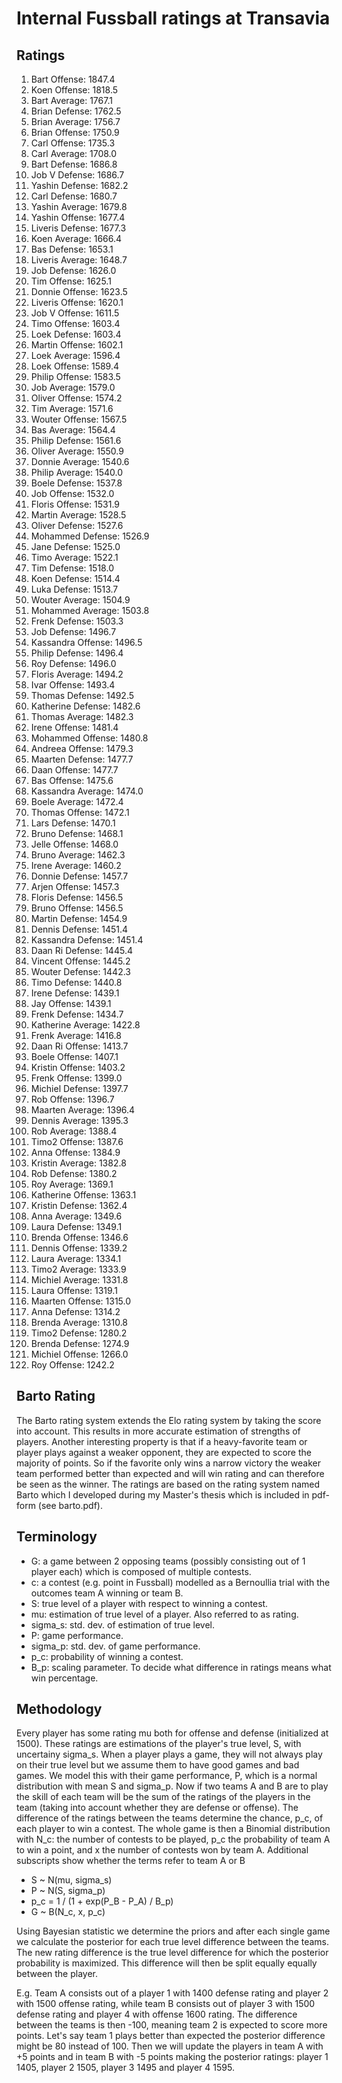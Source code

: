 # Internal Fussball ratings at Transavia
## Ratings
1. Bart Offense: 1847.4 
2. Koen Offense: 1818.5 
3. Bart Average: 1767.1 
4. Brian Defense: 1762.5 
5. Brian Average: 1756.7 
6. Brian Offense: 1750.9 
7. Carl Offense: 1735.3 
8. Carl Average: 1708.0 
9. Bart Defense: 1686.8 
10. Job V Defense: 1686.7 
11. Yashin Defense: 1682.2 
12. Carl Defense: 1680.7 
13. Yashin Average: 1679.8 
14. Yashin Offense: 1677.4 
15. Liveris Defense: 1677.3 
16. Koen Average: 1666.4 
17. Bas Defense: 1653.1 
18. Liveris Average: 1648.7 
19. Job Defense: 1626.0 
20. Tim Offense: 1625.1 
21. Donnie Offense: 1623.5 
22. Liveris Offense: 1620.1 
23. Job V Offense: 1611.5 
24. Timo Offense: 1603.4 
25. Loek Defense: 1603.4 
26. Martin Offense: 1602.1 
27. Loek Average: 1596.4 
28. Loek Offense: 1589.4 
29. Philip Offense: 1583.5 
30. Job Average: 1579.0 
31. Oliver Offense: 1574.2 
32. Tim Average: 1571.6 
33. Wouter Offense: 1567.5 
34. Bas Average: 1564.4 
35. Philip  Defense: 1561.6 
36. Oliver Average: 1550.9 
37. Donnie Average: 1540.6 
38. Philip Average: 1540.0 
39. Boele Defense: 1537.8 
40. Job Offense: 1532.0 
41. Floris Offense: 1531.9 
42. Martin Average: 1528.5 
43. Oliver Defense: 1527.6 
44. Mohammed Defense: 1526.9 
45. Jane Defense: 1525.0 
46. Timo Average: 1522.1 
47. Tim Defense: 1518.0 
48. Koen Defense: 1514.4 
49. Luka Defense: 1513.7 
50. Wouter Average: 1504.9 
51. Mohammed Average: 1503.8 
52. Frenk  Defense: 1503.3 
53. Job  Defense: 1496.7 
54. Kassandra Offense: 1496.5 
55. Philip Defense: 1496.4 
56. Roy Defense: 1496.0 
57. Floris Average: 1494.2 
58. Ivar Offense: 1493.4 
59. Thomas Defense: 1492.5 
60. Katherine Defense: 1482.6 
61. Thomas Average: 1482.3 
62. Irene Offense: 1481.4 
63. Mohammed Offense: 1480.8 
64. Andreea Offense: 1479.3 
65. Maarten Defense: 1477.7 
66. Daan Offense: 1477.7 
67. Bas Offense: 1475.6 
68. Kassandra Average: 1474.0 
69. Boele Average: 1472.4 
70. Thomas Offense: 1472.1 
71. Lars Defense: 1470.1 
72. Bruno Defense: 1468.1 
73. Jelle Offense: 1468.0 
74. Bruno Average: 1462.3 
75. Irene Average: 1460.2 
76. Donnie Defense: 1457.7 
77. Arjen Offense: 1457.3 
78. Floris Defense: 1456.5 
79. Bruno Offense: 1456.5 
80. Martin Defense: 1454.9 
81. Dennis Defense: 1451.4 
82. Kassandra Defense: 1451.4 
83. Daan Ri Defense: 1445.4 
84. Vincent Offense: 1445.2 
85. Wouter Defense: 1442.3 
86. Timo Defense: 1440.8 
87. Irene Defense: 1439.1 
88. Jay Offense: 1439.1 
89. Frenk Defense: 1434.7 
90. Katherine Average: 1422.8 
91. Frenk Average: 1416.8 
92. Daan Ri Offense: 1413.7 
93. Boele Offense: 1407.1 
94. Kristin Offense: 1403.2 
95. Frenk Offense: 1399.0 
96. Michiel Defense: 1397.7 
97. Rob Offense: 1396.7 
98. Maarten Average: 1396.4 
99. Dennis Average: 1395.3 
100. Rob Average: 1388.4 
101. Timo2 Offense: 1387.6 
102. Anna Offense: 1384.9 
103. Kristin Average: 1382.8 
104. Rob Defense: 1380.2 
105. Roy Average: 1369.1 
106. Katherine Offense: 1363.1 
107. Kristin Defense: 1362.4 
108. Anna Average: 1349.6 
109. Laura Defense: 1349.1 
110. Brenda Offense: 1346.6 
111. Dennis Offense: 1339.2 
112. Laura Average: 1334.1 
113. Timo2 Average: 1333.9 
114. Michiel Average: 1331.8 
115. Laura Offense: 1319.1 
116. Maarten Offense: 1315.0 
117. Anna Defense: 1314.2 
118. Brenda Average: 1310.8 
119. Timo2 Defense: 1280.2 
120. Brenda Defense: 1274.9 
121. Michiel Offense: 1266.0 
122. Roy Offense: 1242.2 

## Barto Rating
The Barto rating system extends the Elo rating system by taking the score into account. This results in more accurate estimation of strengths of players. Another interesting property is that if a heavy-favorite team or player plays against a weaker opponent, they are expected to score the majority of points. So if the favorite only wins a narrow victory the weaker team performed better than expected and will win rating and can therefore be seen as the winner. The ratings are based on the rating system named Barto which I developed during my Master's thesis which is included in pdf-form (see barto.pdf).
## Terminology
- G: a game between 2 opposing teams (possibly consisting out of 1 player each) which is composed of multiple contests.
- c: a contest (e.g. point in Fussball) modelled as a Bernoullia trial with the outcomes team A winning or team B.
- S: true level of a player with respect to winning a contest.
- mu: estimation of true level of a player. Also referred to as rating.
- sigma_s: std. dev. of estimation of true level.
- P: game performance.
- sigma_p: std. dev. of game performance.
- p_c: probability of winning a contest.
- B_p: scaling parameter. To decide what difference in ratings means what win percentage.
## Methodology
Every player has some rating mu both for offense and defense (initialized at 1500). These ratings are estimations of the player's true level, S, with uncertainy sigma_s. When a player plays a game, they will not always play on their true level but we assume them to have good games and bad games. We model this with their game performance, P, which is a normal distribution with mean S and sigma_p. Now if two teams A and B are to play the skill of each team will be the sum of the ratings of the players in the team (taking into account whether they are defense or offense). The difference of the ratings between the teams determine the chance, p_c, of each player to win a contest. The whole game is then a Binomial distribution with N_c: the number of contests to be played, p_c the probability of team A to win a point, and x the number of contests won by team A. Additional subscripts show whether the terms refer to team A or B
- S ~ N(mu, sigma_s)
- P ~ N(S, sigma_p)
- p_c = 1 / (1 + exp(P_B - P_A) / B_p)
- G ~ B(N_c, x, p_c)

Using Bayesian statistic we determine the priors and after each single game we calculate the posterior for each true level difference between the teams. The new rating difference is the true level difference for which the posterior probability is maximized. This difference will then be split equally equally between the player. 

E.g. Team A consists out of a player 1 with 1400 defense rating and player 2 with 1500 offense rating, while team B consists out of player 3 with 1500 defense rating and player 4 with offense 1600 rating. The difference between the teams is then -100, meaning team 2 is expected to score more points. Let's say team 1 plays better than expected the posterior difference might be 80 instead of 100. Then we will update the players in team A with +5 points and in team B with -5 points making the posterior ratings: player 1 1405, player 2 1505, player 3 1495 and player 4 1595.